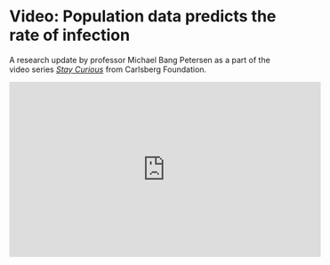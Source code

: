 # Video: Population data predicts the rate of infection  

A research update by professor Michael Bang Petersen as a part of the video series [*Stay Curious*](https://www.carlsbergfondet.dk/en/Nyheder/Nyt%20fra%20fondet/Stay%20Curious_Videoserie) from Carlsberg Foundation. 

<iframe width="560" height="315" src="https://www.youtube.com/embed/do3IUzKZMMY" frameborder="0" allow="accelerometer; autoplay; encrypted-media; gyroscope; picture-in-picture" allowfullscreen></iframe>
